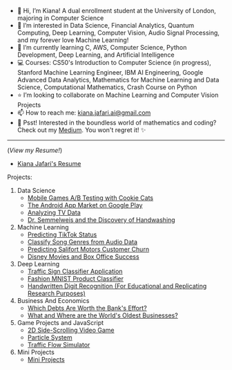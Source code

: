 - 👋 Hi, I’m Kiana! A dual enrollment student at the University of London, majoring in Computer Science
- 💞️ I’m interested in Data Science, Financial Analytics, Quantum Computing, Deep Learning, Computer Vision, Audio Signal Processing, and my forever love Machine Learning!
- 🌱 I’m currently learning C, AWS, Computer Science, Python Development, Deep Learning, and Artificial Intelligence
- 💻 Courses: CS50's Introduction to Computer Science (in progress), Stanford Machine Learning Engineer, IBM AI Engineering, Google Advanced Data Analytics, Mathematics for Machine Learning and Data Science, Computational Mathematics, Crash Course on Python
- ⭐ I’m looking to collaborate on Machine Learning and Computer Vision Projects
- 📫 How to reach me: kiana.jafari.ai@gmail.com
- 👀 Psst! Interested in the boundless world of mathematics and coding? Check out my <a href='https://medium.com/@Kiana-Jafari'>Medium</a>. You won't regret it! ✨
-------------------------------------------------------------------------------------------------------------------------------------------------------------------------------------------

(_View my Resume!_)
- <a href='https://github.com/Kiana-Jafari/Kiana-Jafari-Resume.git'>Kiana Jafari's Resume</a>

Projects:

1. Data Science
   - <a href='https://github.com/Kiana-Jafari/Mobile-Games-AB-Testing-with-Cookie-Cats.git'>Mobile Games A/B Testing with Cookie Cats</a>
   - <a href='https://github.com/Kiana-Jafari/The-Android-App-Market-on-Google-Play.git'>The Android App Market on Google Play</a>
   - <a href='https://github.com/Kiana-Jafari/Analyzing-TV-Data.git'>Analyzing TV Data</a>
   - <a href='https://github.com/Kiana-Jafari/Dr.-Semmelweis-and-the-Discovery-of-Handwashing.git'>Dr. Semmelweis and the Discovery of Handwashing</a>
3. Machine Learning
   - <a href='https://github.com/Kiana-Jafari/TikTok-Status-Prediction.git'>Predicting TikTok Status</a>
   - <a href='https://github.com/Kiana-Jafari/Classify-Song-Genres-from-Audio-Data.git'>Classify Song Genres from Audio Data</a>
   - <a href='https://github.com/Kiana-Jafari/Salifort-Motors-Customer-Churn.git'>Predicting Salifort Motors Customer Churn</a>
   - <a href='https://github.com/Kiana-Jafari/Disney-Movies-and-Box-Office-Success.git'>Disney Movies and Box Office Success</a>
4. Deep Learning
   - <a href='https://github.com/Kiana-Jafari/Traffic-Sign-Classifier-Application.git'>Traffic Sign Classifier Application</a>
   - <a href='https://github.com/Kiana-Jafari/Fashion-MNIST-Product-Classifier.git'>Fashion MNIST Product Classifier</a>
   - <a href='https://github.com/Kiana-Jafari/Handwritten-Digit-Recognition.git'>Handwritten Digit Recognition (For Educational and Replicating Research Purposes)</a>
5. Business And Economics
   - <a href='https://github.com/Kiana-Jafari/Which-Debts-Are-Worth-the-Bank-Effort.git'>Which Debts Are Worth the Bank's Effort?</a>
   - <a href='https://github.com/Kiana-Jafari/What-and-Where-are-the-World-s-Oldest-Businesses.git'>What and Where are the World's Oldest Businesses?</a>
6. Game Projects and JavaScript
   - <a href='https://github.com/Kiana-Jafari/2D-Side-Scrolling-Video-Game.git'>2D Side-Scrolling Video Game</a>
   - <a href='https://github.com/Kiana-Jafari/Particle-System.git'>Particle System</a>
   - <a href='https://github.com/Kiana-Jafari/Traffic-Line.git'>Traffic Flow Simulator</a>
7. Mini Projects
   - <a href='https://github.com/Kiana-Jafari/Mini-Projects.git'>Mini Projects</a>
